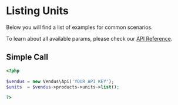 # Listing Units

Below you will find a list of examples for common scenarios. 

To learn about all available params, please check our [API Reference](https://www.vendus.pt/ws/products/units.doc).

## Simple Call

```php
<?php

$vendus = new Vendus\Api('YOUR_API_KEY');
$units  = $vendus->products->units->list();

?>
```